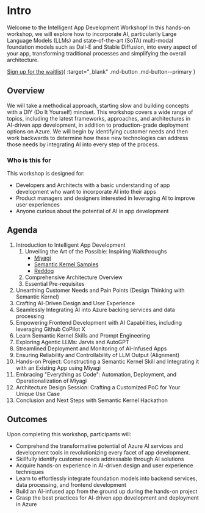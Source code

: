 # Intro

Welcome to the Intelligent App Development Workshop! In this hands-on workshop, we will explore how to incorporate AI, particularily Large Language Models (LLMs) and state-of-the-art (SoTA) multi-modal foundation models such as Dall-E and Stable Diffusion, into every aspect of your app, transforming traditional processes and simplifying the overall architecture.

[Sign up for the waitlist](https://forms.office.com/r/rLds2s8RH1){ :target="_blank" .md-button .md-button--primary }

## Overview

We will take a methodical approach, starting slow and building concepts with a DIY (Do It Yourself) mindset. This workshop covers a wide range of topics, including the latest frameworks, approaches, and architectures in AI-driven app development, in addition to production-grade deployment options on Azure. We will begin by identifying customer needs and then work backwards to determine how these new technologies can address those needs by integrating AI into every step of the process.

### Who is this for

This workshop is designed for:

- Developers and Architects with a basic understanding of app development who want to incorporate AI into their apps
- Product managers and designers interested in leveraging AI to improve user experiences
- Anyone curious about the potential of AI in app development

## Agenda

1. Introduction to Intelligent App Development
   1. Unveiling the Art of the Possible: Inspiring Walkthroughs
      - [Miyagi](https://github.com/Azure-Samples/miyagi)
      - [Semantic Kernel Samples](https://github.com/microsoft/semantic-kernel#sample-apps-)
      - [Reddog](https://reddog-solutions.com/)
   2. Comprehensive Architecture Overview
   3. Essential Pre-requisites
2. Unearthing Customer Needs and Pain Points (Design Thinking with Semantic Kernel)
3. Crafting AI-Driven Design and User Experience
4. Seamlessly Integrating AI into Azure backing services and data processing
5. Empowering Frontend Development with AI Capabilities, including leveraging Github CoPilot X
6. Learn Semantic Kernel Skills and Prompt Engineering
7. Exploring Agentic LLMs: Jarvis and AutoGPT
8. Streamlined Deployment and Monitoring of AI-Infused Apps
9. Ensuring Reliability and Controllability of LLM Output (Alignment)
10. Hands-on Project: Constructing a Semantic Kernel Skill and Integrating it with an Existing App using Miyagi
11. Embracing "Everything as Code": Automation, Deployment, and Operationalization of Miyagi
12. Architecture Design Session: Crafting a Customized PoC for Your Unique Use Case
13. Conclusion and Next Steps with Semantic Kernel Hackathon

## Outcomes

Upon completing this workshop, participants will:

- Comprehend the transformative potential of Azure AI services and development tools in revolutionizing every facet of app development.
- Skillfully identify customer needs addressable through AI solutions
- Acquire hands-on experience in AI-driven design and user experience techniques
- Learn to effortlessly integrate foundation models into backend services, data processing, and frontend development
- Build an AI-infused app from the ground up during the hands-on project
- Grasp the best practices for AI-driven app development and deployment in Azure

